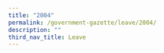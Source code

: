 ```yaml
---
title: "2004"
permalink: /government-gazette/leave/2004/
description: ""
third_nav_title: Leave
---
```

